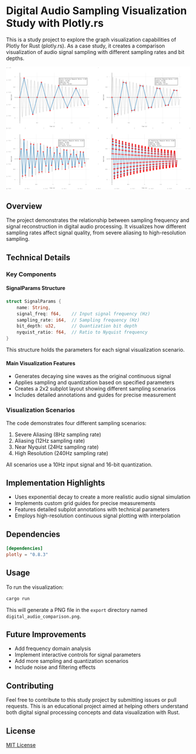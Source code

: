 # Digital Audio Sampling Visualization Study with Plotly.rs

This is a study project to explore the graph visualization capabilities of Plotly for Rust (plotly.rs). As a case study, it creates a comparison visualization of audio signal sampling with different sampling rates and bit depths.

![Digital audio comparison showing sampling rates from 8Hz to 240Hz](export/digital_audio_comparison.png)

## Overview

The project demonstrates the relationship between sampling frequency and signal reconstruction in digital audio processing. It visualizes how different sampling rates affect signal quality, from severe aliasing to high-resolution sampling.

## Technical Details

### Key Components

#### SignalParams Structure
```rust
struct SignalParams {
    name: String,
    signal_freq: f64,    // Input signal frequency (Hz)
    sampling_rate: i64,  // Sampling frequency (Hz)
    bit_depth: u32,      // Quantization bit depth
    nyquist_ratio: f64,  // Ratio to Nyquist frequency
}
```

This structure holds the parameters for each signal visualization scenario.

#### Main Visualization Features

- Generates decaying sine waves as the original continuous signal
- Applies sampling and quantization based on specified parameters
- Creates a 2x2 subplot layout showing different sampling scenarios
- Includes detailed annotations and guides for precise measurement

### Visualization Scenarios

The code demonstrates four different sampling scenarios:
1. Severe Aliasing (8Hz sampling rate)
2. Aliasing (12Hz sampling rate)
3. Near Nyquist (24Hz sampling rate)
4. High Resolution (240Hz sampling rate)

All scenarios use a 10Hz input signal and 16-bit quantization.

## Implementation Highlights

- Uses exponential decay to create a more realistic audio signal simulation
- Implements custom grid guides for precise measurements
- Features detailed subplot annotations with technical parameters
- Employs high-resolution continuous signal plotting with interpolation

## Dependencies

```toml
[dependencies]
plotly = "0.8.3"
```

## Usage

To run the visualization:

```bash
cargo run
```

This will generate a PNG file in the `export` directory named `digital_audio_comparison.png`.

## Future Improvements

- Add frequency domain analysis
- Implement interactive controls for signal parameters
- Add more sampling and quantization scenarios
- Include noise and filtering effects

## Contributing

Feel free to contribute to this study project by submitting issues or pull requests. This is an educational project aimed at helping others understand both digital signal processing concepts and data visualization with Rust.

## License

[MIT License](LICENSE)
